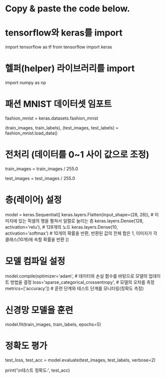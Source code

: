# Copy & paste the code below.

# tensorflow와 keras를 import
import tensorflow as tf
from tensorflow import keras

# 헬퍼(helper) 라이브러리를 import
import numpy as np

# 패션 MNIST 데이터셋 임포트
fashion_mnist = keras.datasets.fashion_mnist

(train_images, train_labels), (test_images, test_labels) = fashion_mnist.load_data()


# 전처리 (데이터를 0~1 사이 값으로 조정)
train_images = train_images / 255.0

test_images = test_images / 255.0

# 층(레이어) 설정
model = keras.Sequential([
  keras.layers.Flatten(input_shape=(28, 28)), # 이미지에 있는 픽셀의 행을 펼쳐서 일렬로 늘리는 층
  keras.layers.Dense(128, activation='relu'), # 128개의 노드
  keras.layers.Dense(10, activation='softmax') # 10개의 확률을 반환, 반환된 값의 전체 합은 1, 이미지가 각 클래스(10개)에 속할 확률을 반환
])

# 모델 컴파일 설정
model.compile(optimizer='adam', # 데이터와 손실 함수를 바탕으로 모델의 업데이트 방법을 결정
              loss='sparse_categorical_crossentropy', # 모델의 오차를 측정
              metrics=['accuracy']) # 훈련 단계와 테스트 단계를 모니터링(정확도 측정)

# 신경망 모델을 훈련
model.fit(train_images, train_labels, epochs=5)

# 정확도 평가
test_loss, test_acc = model.evaluate(test_images,  test_labels, verbose=2)

print('\n테스트 정확도:', test_acc)
